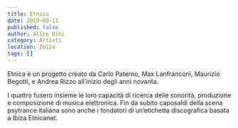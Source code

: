 ```yaml
---
title: Etnica
date: 2019-03-11
published: false
author: Alice Dini
category: Artisti
location: Ibiza
tags: []
---
```

Etnica è un progetto creato da Carlo Paterno, Max Lanfranconi, Maurizio Begotti, e Andrea Rizzo all’inizio degli anni novanta.

I quattro fusero insieme le loro capacità di ricerca delle sonorità, produzione e composizione di musica elettronica. Fin da subito caposaldi della scena psytrance italiana sono anche i fondatori di un’etichetta discografica basata a Ibiza Etnicanet.
